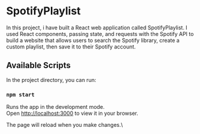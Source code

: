 # SpotifyPlaylist

In this project, i have built a React web application called SpotifyPlaylist. I used React components, passing state, and requests with the Spotify API to build a website that allows users to search the Spotify library, create a custom playlist, then save it to their Spotify account.

## Available Scripts

In the project directory, you can run:

### `npm start`

Runs the app in the development mode.\
Open [http://localhost:3000](http://localhost:3000) to view it in your browser.

The page will reload when you make changes.\
